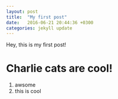 ```yaml
---
layout: post
title:  "My first post"
date:   2016-06-21 20:44:36 +0300
categories: jekyll update
---
```

Hey, this is my first post!

# Charlie cats are cool!

1. awsome
1. this is cool 
